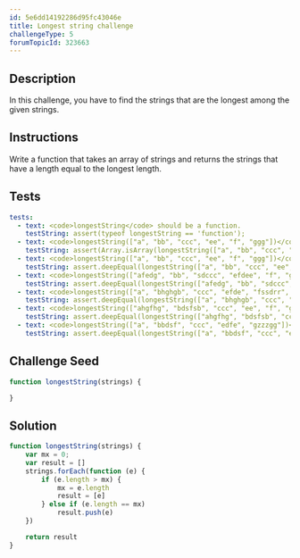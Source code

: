 ```yaml
---
id: 5e6dd14192286d95fc43046e
title: Longest string challenge
challengeType: 5
forumTopicId: 323663
---
```


## Description
<section id='description'>
In this challenge, you have to find the strings that are the longest among the given strings.
</section>

## Instructions
<section id='instructions'>
Write a function that takes an array of strings and returns the strings that have a length equal to the longest length.
</section>

## Tests
<section id='tests'>

``` yml
tests:
  - text: <code>longestString</code> should be a function.
    testString: assert(typeof longestString == 'function');
  - text: <code>longestString(["a", "bb", "ccc", "ee", "f", "ggg"])</code> should return a array.
    testString: assert(Array.isArray(longestString(["a", "bb", "ccc", "ee", "f", "ggg"])));
  - text: <code>longestString(["a", "bb", "ccc", "ee", "f", "ggg"])</code> should return <code>["ccc", "ggg"]'</code>.
    testString: assert.deepEqual(longestString(["a", "bb", "ccc", "ee", "f", "ggg"]), ["ccc", "ggg"]);
  - text: <code>longestString(["afedg", "bb", "sdccc", "efdee", "f", "geegg"])</code> should return <code>["afedg", "sdccc", "efdee", "geegg"]</code>.
    testString: assert.deepEqual(longestString(["afedg", "bb", "sdccc", "efdee", "f", "geegg"]), ["afedg", "sdccc", "efdee", "geegg"]);
  - text: <code>longestString(["a", "bhghgb", "ccc", "efde", "fssdrr", "ggg"])</code> should return <code>["bhghgb", "fssdrr"]</code>.
    testString: assert.deepEqual(longestString(["a", "bhghgb", "ccc", "efde", "fssdrr", "ggg"]), ["bhghgb", "fssdrr"]);
  - text: <code>longestString(["ahgfhg", "bdsfsb", "ccc", "ee", "f", "ggdsfg"])</code> should return <code>["ahgfhg", "bdsfsb", "ggdsfg"]</code>.
    testString: assert.deepEqual(longestString(["ahgfhg", "bdsfsb", "ccc", "ee", "f", "ggdsfg"]), ["ahgfhg", "bdsfsb", "ggdsfg"]);
  - text: <code>longestString(["a", "bbdsf", "ccc", "edfe", "gzzzgg"])</code> should return <code>["gzzzgg"]</code>.
    testString: assert.deepEqual(longestString(["a", "bbdsf", "ccc", "edfe", "gzzzgg"]), ["gzzzgg"]);
```

</section>

## Challenge Seed
<section id='challengeSeed'>

<div id='js-seed'>

```js
function longestString(strings) {

}
```

</div>

</section>

## Solution
<section id='solution'>

```js
function longestString(strings) {
    var mx = 0;
    var result = []
    strings.forEach(function (e) {
        if (e.length > mx) {
            mx = e.length
            result = [e]
        } else if (e.length == mx)
            result.push(e)
    })

    return result
}
```

</section>
